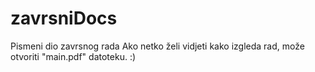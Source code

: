 # zavrsniDocs
Pismeni dio zavrsnog rada
Ako netko želi vidjeti kako izgleda rad, može otvoriti "main.pdf" datoteku. :)